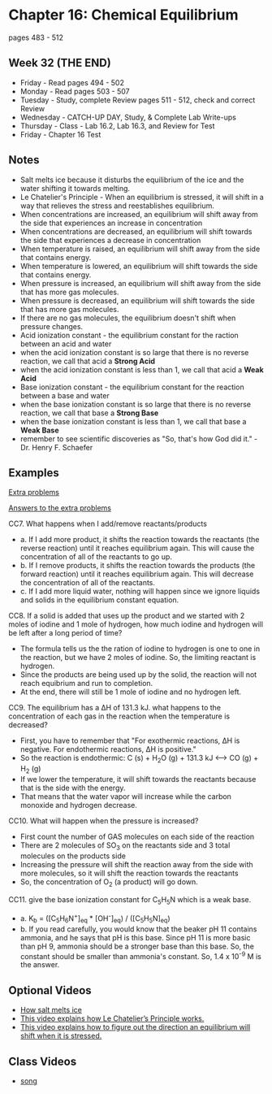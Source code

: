 # Chapter 16:  Chemical Equilibrium

pages 483 - 512

## Week 32 (THE END)

- Friday - Read pages 494 - 502 
- Monday - Read pages 503 - 507
- Tuesday - Study, complete Review pages 511 - 512, check and correct Review
- Wednesday - CATCH-UP DAY, Study, & Complete Lab Write-ups
- Thursday - Class - Lab 16.2, Lab 16.3, and Review for Test
- Friday - Chapter 16 Test

## Notes

- Salt melts ice because it disturbs the equilibrium of the ice and the water shifting it towards melting.
- Le Chatelier's Principle - When an equilibrium is stressed, it will shift in a way that relieves the stress and reestablishes equilibrium.
- When concentrations are increased, an equilibrium will shift away from the side that experiences an increase in concentration
- When concentrations are decreased, an equilibrium will shift towards the side that experiences a decrease in concentration
- When temperature is raised, an equilibrium will shift away from the side that contains energy.
- When temperature is lowered, an equilibrium will shift towards the side that contains energy.
- When pressure is increased, an equilibrium will shift away from the side that has more gas molecules.
- When pressure is decreased, an equilibrium will shift towards the side that has more gas molecules.
- If there are no gas molecules, the equilibrium doesn't shift when pressure changes.
- Acid ionization constant - the equilibrium constant for the raction between an acid and water
- when the acid ionization constant is so large that there is no reverse reaction, we call that acid a **Strong Acid**
- when the acid ionization constant is less than 1, we call that acid a **Weak Acid**
- Base ionization constant - the equilibrium constant for the reaction between a base and water
- when the base ionization constant is so large that there is no reverse reaction, we call that base a **Strong Base**
- when the base ionization constant is less than 1, we call that base a **Weak Base**
- remember to see scientific discoveries as "So, that's how God did it." - Dr. Henry F. Schaefer

## Examples

[Extra problems](https://bereanbuilders.com/olc/ddchem/ch16_exprob.pdf)

[Answers to the extra problems](https://bereanbuilders.com/olc/ddchem/ch16_exproba.pdf)

CC7. What happens when I add/remove reactants/products
- a. If I add more product, it shifts the reaction towards the reactants (the reverse reaction) until it reaches equilibrium again. This will cause the concentration of all of the reactants to go up.
- b. If I remove products, it shifts the reaction towards the products (the forward reaction) until it reaches equilibrium again. This will decrease the concentration of all of the reactants.
- c. If I add more liquid water, nothing will happen since we ignore liquids and solids in the equilibrium constant equation.

CC8. If a solid is added that uses up the product and we started with 2 moles of iodine and 1 mole of hydrogen, how much iodine and hydrogen will be left after a long period of time?
- The formula tells us the the ration of iodine to hydrogen is one to one in the reaction, but we have 2 moles of iodine. So, the limiting reactant is hydrogen.
- Since the products are being used up by the solid, the reaction will not reach equibrium and run to completion.
- At the end, there will still be 1 mole of iodine and no hydrogen left.

CC9. The equilibrium has a &#916;H of 131.3 kJ. what happens to the concentration of each gas in the reaction when the temperature is decreased?
- First, you have to remember that "For exothermic reactions, &#916;H is negative. For endothermic reactions, &#916;H is positive."
- So the reaction is endothermic: C (s) + H<sub>2</sub>O (g) + 131.3 kJ <--> CO (g) + H<sub>2</sub> (g)
- If we lower the temperature, it will shift towards the reactants because that is the side with the energy.
- That means that the water vapor will increase while the carbon monoxide and hydrogen decrease.

CC10. What will happen when the pressure is increased?
- First count the number of GAS molecules on each side of the reaction
- There are 2 molecules of SO<sub>3</sub> on the reactants side and 3 total molecules on the products side
- Increasing the pressure will shift the reaction away from the side with more molecules, so it will shift the reaction towards the reactants
- So, the concentration of O<sub>2</sub> (a product) will go down.

CC11. give the base ionization constant for C<sub>5</sub>H<sub>5</sub>N which is a weak base.
- a. K<sub>b</sub> = ([C<sub>5</sub>H<sub>6</sub>N<sup>+</sup>]<sub>eq</sub> * [OH<sup>-</sup>]<sub>eq</sub>) / ([C<sub>5</sub>H<sub>5</sub>N]<sub>eq</sub>)
- b. If you read carefully, you would know that the beaker pH 11 contains ammonia, and he says that pH is this base. Since pH 11 is more basic than pH 9, ammonia should be a stronger base than this base. So, the constant should be smaller than ammonia's constant. So, 1.4 x 10<sup>-9</sup> M is the answer.

## Optional Videos

- [How salt melts ice](https://youtu.be/lpY-jNQml4s)
- [This video explains how Le Chatelier’s Principle works.](https://youtu.be/dIDgPFEucFM)
- [This video explains how to figure out the direction an equilibrium will shift when it is stressed.](https://youtu.be/BPDkl92NCUs)

## Class Videos

- [song](https://youtu.be/NUtjx32jUx4?list=RDNUtjx32jUx4)
